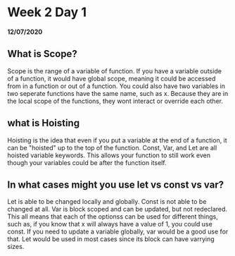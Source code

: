 # Week 2 Day 1
__12/07/2020__

## What is Scope?
Scope is the range of a variable of function. If you have a variable outside of a function, it would have global scope, meaning it could be accessed from in a function or out of a function. You could also have two variables in two seperate functions have the same name, such as x. Because they are in the local scope of the functions, they wont interact or override each other.

## what is Hoisting
Hoisting is the idea that even if you put a variable at the end of a function, it can be "hoisted" up to the top of the function. Const, Var, and Let are all hoisted variable keywords. This allows your function to still work even though your variables could be after the function itself.

## In what cases might you use let vs const vs var?
Let is able to be changed locally and globally. Const is not able to be changed at all. Var is block scoped and can be updated, but not redeclared. This all means that each of the optionss can be used for different things, such as, if you know that x will always have a value of 1, you could use const. If you need to update a variable globally, var would be a good use for that. Let would be used in most cases since its block can have varrying sizes.
